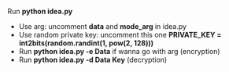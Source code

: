 Run **python idea.py**
- Use arg: uncomment **data** and **mode_arg** in idea.py
- Use random private key: uncomment this one **PRIVATE_KEY = int2bits(random.randint(1, pow(2, 128)))**
- Run **python idea.py -e Data** if wanna go with arg (encryption)
- Run **python idea.py -d Data Key** (decryption)
